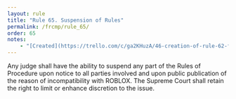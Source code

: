 ```yaml
---
layout: rule
title: "Rule 65. Suspension of Rules"
permalink: /frcmp/rule_65/
order: 65
notes:
    - "[Created](https://trello.com/c/ga2KHuzA/46-creation-of-rule-62-frcrmp) prior to June 1st, 2025."
---
```


Any judge shall have the ability to suspend any part of the Rules of Procedure upon notice to all parties involved and upon public publication of the reason of incompatibility with ROBLOX. The Supreme Court shall retain the right to limit or enhance discretion to the issue.